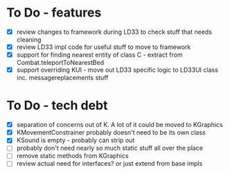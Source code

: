 # To Do - features

- [x] review changes to framework during LD33 to check stuff that needs cleaning
- [x] review LD33 impl code for useful stuff to move to framework
- [x] support for finding nearest entity of class C - extract from Combat.teleportToNearestBed
- [x] support overriding KUI - move out LD33 specific logic to LD33UI class inc. messagereplacements stuff

# To Do - tech debt

- [x] separation of concerns out of K. A lot of it could be moved to KGraphics
- [x] KMovementConstrainer probably doesn't need to be its own class
- [x] KSound is empty - probably can strip out
- [ ] probably don't need nearly so much static stuff all over the place
- [ ] remove static methods from KGraphics
- [ ] review actual need for interfaces? or just extend from base impls